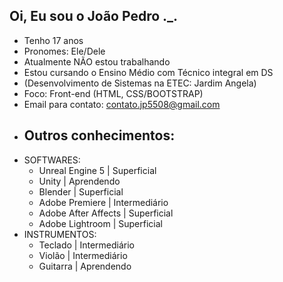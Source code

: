 ## Oi, Eu sou o João Pedro ._.

- Tenho 17 anos
- Pronomes: Ele/Dele
- Atualmente NÃO estou trabalhando
- Estou cursando o Ensino Médio com Técnico integral em DS
- (Desenvolvimento de Sistemas na ETEC: Jardim Angela)
- Foco: Front-end (HTML, CSS/BOOTSTRAP)
- Email para contato: contato.jp5508@gmail.com
- Outros conhecimentos:
  --
- SOFTWARES:
  - Unreal Engine 5 | Superficial
  - Unity | Aprendendo
  - Blender | Superficial
  - Adobe Premiere | Intermediário
  - Adobe After Affects | Superficial
  - Adobe Lightroom | Superficial
- INSTRUMENTOS:
  - Teclado | Intermediário
  - Violão | Intermediário
  - Guitarra | Aprendendo
